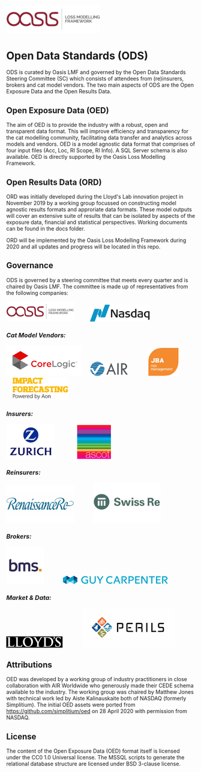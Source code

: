 <img src="images/oasis-lmf-colour.png" alt="Oasis LMF logo" width="250" />

# Open Data Standards (ODS)
ODS is curated by Oasis LMF and governed by the Open Data Standards Steering Committee (SC) which consists of attendees from (re)insurers, brokers and cat model vendors. 
The two main aspects of ODS are the Open Exposure Data and the Open Results Data. 

## Open Exposure Data (OED)
    
The aim of OED is to provide the industry with a robust, open and transparent data format. 
This will improve efficiency and transparency for the cat modelling community, facilitating data transfer and analytics across models and vendors.
OED is a model agnostic data format that comprises of four input files (Acc, Loc, RI Scope, RI Info).
A SQL Server schema is also available.
OED is directly supported by the Oasis Loss Modelling Framework.

## Open Results Data (ORD)

ORD was initially developed during the Lloyd's Lab innovation project in November 2019 by a working group focussed on constructing model agnostic results formats and approriate data formats. 
These model outputs will cover an extensive suite of results that can be isolated by aspects of the exposure data, financial and statistical perspectives. Working documents can be found in the docs folder.

ORD will be implemented by the Oasis Loss Modelling Framework during 2020 and all updates and progress will be located in this repo. 

## Governance

ODS is governed by a steering committee that meets every quarter and is chaired by Oasis LMF. The committee is made up of representatives from the following companies:

<img src="images/oasis-lmf-colour.png" alt="Oasis LMF logo" width="180" /> &nbsp; &nbsp; &nbsp; &nbsp; &nbsp; <img src="images/NASDAQ_logo.png" width="160" />


### *Cat Model Vendors:*

<img src="images/corelogic_logo.png" width="200" />&nbsp; &nbsp; &nbsp; <img src="images/AIR_Worldwide's_logo.jpeg" width="100" />&nbsp; &nbsp; &nbsp; &nbsp; &nbsp; &nbsp; &nbsp; <img src="images/JBA_logo.jpeg" width="80" /> &nbsp; &nbsp; &nbsp; &nbsp; &nbsp; &nbsp; &nbsp; <img src="images/IF_Logo.png" width="150" />


### *Insurers:*

<img src="images/zurich_logo.png" width="130" />    &nbsp; &nbsp; &nbsp; &nbsp; &nbsp; &nbsp; &nbsp; <img src="images/ascot_logo.png" width="90" />


### *Reinsurers:*

<img src="images/renre_logo.png" width="180" /> &nbsp; &nbsp; &nbsp; &nbsp; &nbsp; &nbsp; <img src="images/SwissRe_logo.jpg" width="180" />

### *Brokers:*

<img src="images/bms_logo.jpeg" width="100" /> &nbsp; &nbsp; &nbsp; &nbsp; &nbsp; &nbsp; <img src="images/GuyCarp_logo.png" width="280" />


### *Market & Data:*

<img src="images/Lloyds_logo.png" width="150"/>
&nbsp; &nbsp; &nbsp; &nbsp; &nbsp; &nbsp; <img
src="images/perils_ag_logo.png" width="250"/>
 


## Attributions
OED was developed by a working group of industry practitioners in close collaboration with AIR Worldwide who generously made their CEDE schema available to the industry. 
The working group was chaired by Matthew Jones with technical work led by Aiste Kalinauskaite both of NASDAQ (formerly Simplitium). 
The initial OED assets were ported from https://github.com/simplitium/oed on 28 April 2020 with permission from NASDAQ.

## License
The content of the Open Exposure Data (OED) format itself is licensed under the CC0 1.0 Universal license.
The MSSQL scripts to generate the relational database structure are licensed under BSD 3-clause license.
